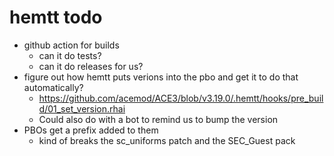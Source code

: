 # hemtt todo
- github action for builds
  - can it do tests?
  - can it do releases for us?
- figure out how hemtt puts verions into the pbo and get it to do that automatically?
  - https://github.com/acemod/ACE3/blob/v3.19.0/.hemtt/hooks/pre_build/01_set_version.rhai
  - Could also do with a bot to remind us to bump the version
- PBOs get a prefix added to them
  - kind of breaks the sc_uniforms patch and the SEC_Guest pack
